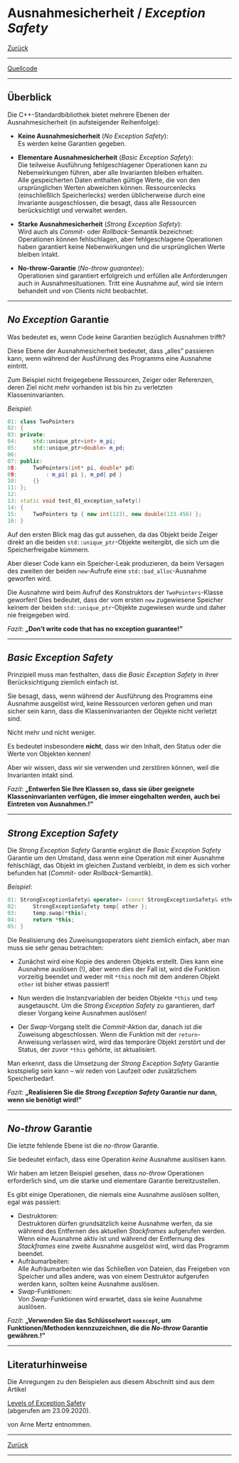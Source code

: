 # Ausnahmesicherheit / *Exception Safety*

[Zurück](../../Readme.md)

---

[Quellcode](ExceptionSafety.cpp)

---

## Überblick


Die C++-Standardbibliothek bietet mehrere Ebenen der Ausnahmesicherheit (in aufsteigender Reihenfolge):


  * **Keine Ausnahmesicherheit** (*No Exception Safety*):<br />
  Es werden keine Garantien gegeben.

  * **Elementare Ausnahmesicherheit** (*Basic Exception Safety*):<br />
  Die teilweise Ausführung fehlgeschlagener Operationen kann zu Nebenwirkungen führen,
  aber alle Invarianten bleiben erhalten.<br />
  Alle gespeicherten Daten enthalten gültige Werte, die von den ursprünglichen Werten abweichen können.
  Ressourcenlecks (einschließlich Speicherlecks) werden üblicherweise durch eine Invariante ausgeschlossen,
  die besagt, dass alle Ressourcen berücksichtigt und verwaltet werden.

  * **Starke Ausnahmesicherheit** (*Strong Exception Safety*):<br />
  Wird auch als *Commit*- oder *Rollback*-Semantik bezeichnet:
  Operationen können fehlschlagen, aber fehlgeschlagene Operationen haben garantiert keine Nebenwirkungen
  und die ursprünglichen Werte bleiben intakt.

  * **No-throw-Garantie** (*No-throw guarantee*):<br />
  Operationen sind garantiert erfolgreich und erfüllen alle Anforderungen auch in Ausnahmesituationen.
  Tritt eine Ausnahme auf, wird sie intern behandelt und von Clients nicht beobachtet.


---

## *No Exception* Garantie

Was bedeutet es, wenn Code keine Garantien bezüglich Ausnahmen trifft?

Diese Ebene der Ausnahmesicherheit bedeutet, dass &bdquo;alles&rdquo; passieren kann,
wenn während der Ausführung des Programms eine Ausnahme eintritt.

Zum Beispiel nicht freigegebene Ressourcen, Zeiger oder Referenzen, deren Ziel nicht mehr vorhanden ist
bis hin zu verletzten Klasseninvarianten.

*Beispiel*:

```cpp
01: class TwoPointers
02: {
03: private:
04:     std::unique_ptr<int> m_pi;
05:     std::unique_ptr<double> m_pd;
06: 
07: public:
08:     TwoPointers(int* pi, double* pd) 
09:         : m_pi{ pi }, m_pd{ pd }
10:     {}
11: };
12: 
13: static void test_01_exception_safety()
14: {
15:     TwoPointers tp { new int(123), new double(123.456) };
16: }
```

Auf den ersten Blick mag das gut aussehen,
da das Objekt beide Zeiger direkt an die beiden `std::unique_ptr`-Objekte weitergibt,
die sich um die Speicherfreigabe kümmern.

Aber dieser Code kann ein Speicher-Leak produzieren,
da beim Versagen des zweiten der beiden `new`-Aufrufe eine `std::bad_alloc`-Ausnahme geworfen wird.

Die Ausnahme wird beim Aufruf des Konstruktors der `TwoPointers`-Klasse geworfen!
Dies bedeutet, dass der vom ersten `new` zugewiesene Speicher keinem der beiden `std::unique_ptr`-Objekte zugewiesen wurde
und daher nie freigegeben wird.

*Fazit*: **&bdquo;Don’t write code that has no exception guarantee!&rdquo;**

> 

---

## *Basic Exception Safety*

Prinzipiell muss man festhalten, dass die *Basic Exception Safety* in ihrer Berücksichtigung
ziemlich einfach ist.

Sie besagt, dass, wenn während der Ausführung des Programms eine Ausnahme ausgelöst wird,
keine Ressourcen verloren gehen und man sicher sein kann,
dass die Klasseninvarianten der Objekte nicht verletzt sind.

Nicht mehr und nicht weniger.

Es bedeutet insbesondere **nicht**, dass wir den Inhalt,
den Status oder die Werte von Objekten kennen!

Aber wir wissen, dass wir sie verwenden und zerstören können,
weil die Invarianten intakt sind.


*Fazit*: **&bdquo;Entwerfen Sie Ihre Klassen so, dass sie über geeignete Klasseninvarianten verfügen, die immer eingehalten werden, auch bei Eintreten von Ausnahmen.!&rdquo;**


---

## *Strong Exception Safety*


Die *Strong Exception Safety* Garantie ergänzt die *Basic Exception Safety* Garantie um den Umstand,
dass wenn eine Operation mit einer Ausnahme fehlschlägt, das Objekt im gleichen Zustand verbleibt,
in dem es sich vorher befunden hat (*Commit*- oder *Rollback*-Semantik).


*Beispiel*:

```cpp
01: StrongExceptionSafety& operator= (const StrongExceptionSafety& other) {
02:     StrongExceptionSafety temp{ other };
03:     temp.swap(*this);
04:     return *this;
05: }
```

Die Realisierung des Zuweisungsoperators sieht ziemlich einfach, 
aber man muss sie sehr genau betrachten:

  * Zunächst wird eine Kopie des anderen Objekts erstellt.
  Dies kann eine Ausnahme auslösen (!), aber wenn dies der Fall ist, wird die Funktion vorzeitig beendet
  und weder mit `*this` noch mit dem anderen Objekt `other` ist bisher etwas passiert!

  * Nun werden die Instanzvariablen der beiden Objekte `*this` und `temp` ausgetauscht.
  Um die *Strong Exception Safety* zu garantieren, darf dieser Vorgang keine Ausnahmen auslösen!

  * Der *Swap*-Vorgang stellt die *Commit*-Aktion dar, danach ist die Zuweisung abgeschlossen.
  Wenn die Funktion mit der `return`-Anweisung verlassen wird,
  wird das temporäre Objekt zerstört und der Status, der zuvor `*this` gehörte, ist aktualisiert.


Man erkennt, dass die Umsetzung der *Strong Exception Safety* Garantie kostspielig sein kann &ndash; 
wir reden von Laufzeit oder zusätzlichem Speicherbedarf.


*Fazit*: **&bdquo;Realisieren Sie die *Strong Exception Safety* Garantie nur dann, wenn sie benötigt wird!&rdquo;**

---

## *No-throw* Garantie

Die letzte fehlende Ebene ist die *no-throw* Garantie.

Sie bedeutet einfach, dass eine Operation *keine* Ausnahme auslösen kann.

Wir haben am letzen Beispiel gesehen, dass *no-throw* Operationen erforderlich sind,
um die starke und elementare Garantie bereitzustellen.

Es gibt einige Operationen, die niemals eine Ausnahme auslösen sollten, egal was passiert:

  * Destruktoren:<br />
  Destruktoren dürfen grundsätzlich keine Ausnahme werfen,
  da sie während des Entfernen des aktuellen *Stackframes* aufgerufen werden.<br />
  Wenn eine Ausnahme aktiv ist und während der Entfernung des *Stackframes* eine zweite Ausnahme ausgelöst wird, wird das Programm beendet.
  * Aufräumarbeiten:<br />
  Alle Aufräumarbeiten wie das Schließen von Dateien, das Freigeben von Speicher und alles andere, was von einem Destruktor aufgerufen werden kann, sollten keine Ausnahme auslösen.
  * *Swap*-Funktionen:<br />
  Von *Swap*-Funktionen wird erwartet, dass sie keine Ausnahme auslösen.


*Fazit*: **&bdquo;Verwenden Sie das Schlüsselwort `noexcept`, um Funktionen/Methoden kennzuzeichnen, die die *No-throw* Garantie gewähren.!&rdquo;**

---

## Literaturhinweise

Die Anregungen zu den Beispielen aus diesem Abschnitt sind aus dem Artikel

[Levels of Exception Safety](https://arne-mertz.de/2015/12/levels-of-exception-safety/)<br>(abgerufen am 23.09.2020).

von Arne Mertz entnommen.

---

[Zurück](../../Readme.md)

---

